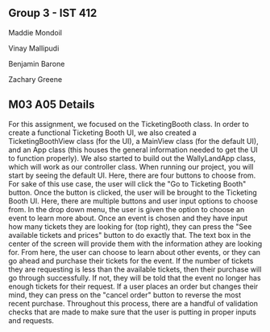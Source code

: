 ## Group 3 - IST 412
Maddie Mondoil

Vinay Mallipudi

Benjamin Barone

Zachary Greene

## M03 A05 Details
For this assignment, we focused on the TicketingBooth class. In order to  create
a functional Ticketing Booth UI, we also created a TicketingBoothView class (for the UI),
a MainView class (for the default UI), and an App class (this houses the general information
needed to get the UI to function properly). We also started to build out the WallyLandApp class, 
which will work as our controller class. When running our project, you will start by 
seeing the default UI. Here, there are four buttons to choose from. For sake of this
use case, the user will click the "Go to Ticketing Booth" button. Once the button is 
clicked, the user will be brought to the Ticketing Booth UI. Here, there are multiple buttons and user input options
to choose from. In the drop down menu, the user is given the option to choose an event to learn more about.
Once an event is chosen and they have input how many tickets they are looking for (top right),
they can press the "See available tickets and prices" button to do exactly that. The text box 
in the center of the screen will provide them with the information athey are looking for.
From here, the user can choose to learn about other events, or they can go ahead and purchase their tickets for the 
event. If the number of tickets they are requesting is less than the available tickets, then their purchase will go through
successfully. If not, they will be told that the event no longer has enough tickets for their request. 
If a user places an order but changes their mind, they can press on the "cancel order" button to 
reverse the most recent purchase. Throughout this process, there are a handful of validation checks that are made 
to make sure that the user is putting in proper inputs and requests.
